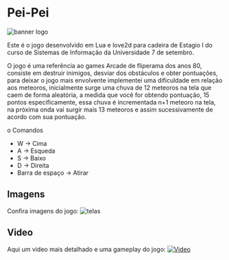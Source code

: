 # Pei-Pei
![banner logo](https://user-images.githubusercontent.com/53570263/171178636-20e1a26a-8b16-4d6a-ad6b-3ab2ffa2d1d1.png)

Este é o jogo desenvolvido em Lua e love2d para cadeira de Estagio I do curso de Sistemas de Informação da Universidade 7 de setembro.

O jogo é uma referência ao games Arcade de fliperama dos anos 80, consiste em destruir inimigos, desviar dos obstáculos e obter pontuações, para deixar o jogo mais envolvente implementei uma dificuldade em relação aos meteoros, inicialmente surge uma chuva de 12 meteoros na tela que caem de forma aleatória, a medida que você for obtendo pontuação, 15 pontos especificamente, essa chuva é incrementada n+1 meteoro na tela, na próxima onda vai surgir mais 13 meteoros e assim sucessivamente de acordo com sua pontuação.

o	Comandos

- W → Cima
- A → Esqueda
- S → Baixo
- D → Direita
- Barra de espaço → Atirar

## Imagens
Confira imagens do jogo:
![telas](https://user-images.githubusercontent.com/53570263/171178044-c14089a5-e584-47de-8a50-85eef508e781.png)

## Video
Aqui um video mais detalhado e uma gameplay do jogo:
[![Video](https://user-images.githubusercontent.com/53570263/171181761-82ab3a8e-c11f-46b5-823f-c83882531f47.jpg)](https://www.youtube.com/watch?v=X-WR1vVC4iI)

